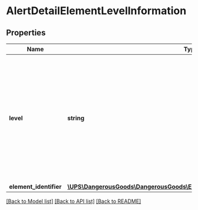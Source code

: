 # AlertDetailElementLevelInformation

## Properties
Name | Type | Description | Notes
------------ | ------------- | ------------- | -------------
**level** | **string** | Define type of element in request.   Possible values:  H for the header details level S for the shipment level P for the package level C for the commodity level | 
**element_identifier** | [**\UPS\DangerousGoods\DangerousGoods\ElementLevelInformationElementIdentifier[]**](ElementLevelInformationElementIdentifier.md) |  | [optional] 

[[Back to Model list]](../../README.md#documentation-for-models) [[Back to API list]](../../README.md#documentation-for-api-endpoints) [[Back to README]](../../README.md)

